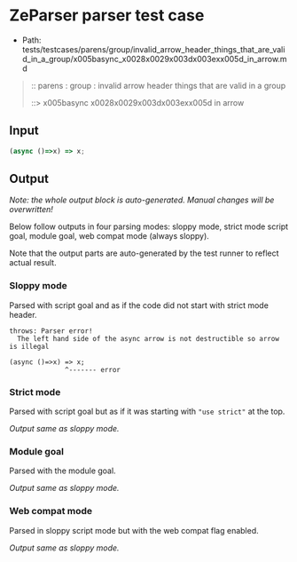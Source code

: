 # ZeParser parser test case

- Path: tests/testcases/parens/group/invalid_arrow_header_things_that_are_valid_in_a_group/x005basync_x0028x0029x003dx003exx005d_in_arrow.md

> :: parens : group : invalid arrow header things that are valid in a group
>
> ::> x005basync x0028x0029x003dx003exx005d in arrow

## Input


`````js
(async ()=>x) => x;
`````

## Output

_Note: the whole output block is auto-generated. Manual changes will be overwritten!_

Below follow outputs in four parsing modes: sloppy mode, strict mode script goal, module goal, web compat mode (always sloppy).

Note that the output parts are auto-generated by the test runner to reflect actual result.

### Sloppy mode

Parsed with script goal and as if the code did not start with strict mode header.

`````
throws: Parser error!
  The left hand side of the async arrow is not destructible so arrow is illegal

(async ()=>x) => x;
              ^------- error
`````

### Strict mode

Parsed with script goal but as if it was starting with `"use strict"` at the top.

_Output same as sloppy mode._

### Module goal

Parsed with the module goal.

_Output same as sloppy mode._

### Web compat mode

Parsed in sloppy script mode but with the web compat flag enabled.

_Output same as sloppy mode._
